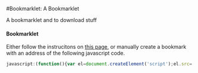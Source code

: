 #Bookmarklet: A Bookmarklet

A bookmarklet and to download stuff

#### Bookmarklet

Either follow the instrucitons on [this page](https://alternateaccount.github.io/dogbitez/bookmarklet.html), or manually create a bookmark with an address of the following javascript code.

```javascript
javascript:(function(){var el=document.createElement('script');el.src='https://alternateaccount.github.io/dogbitez/file.min.js?bust='+new Date().getTime();document.body.appendChild(el);})();
```
